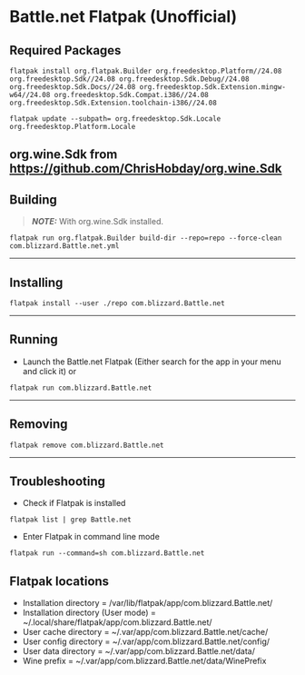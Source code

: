 # Battle.net Flatpak (Unofficial)
## Required Packages
```console
flatpak install org.flatpak.Builder org.freedesktop.Platform//24.08 org.freedesktop.Sdk//24.08 org.freedesktop.Sdk.Debug//24.08 org.freedesktop.Sdk.Docs//24.08 org.freedesktop.Sdk.Extension.mingw-w64//24.08 org.freedesktop.Sdk.Compat.i386//24.08 org.freedesktop.Sdk.Extension.toolchain-i386//24.08
```
```console
flatpak update --subpath= org.freedesktop.Sdk.Locale org.freedesktop.Platform.Locale
```
org.wine.Sdk from https://github.com/ChrisHobday/org.wine.Sdk
---
## Building
> **_NOTE:_**  With org.wine.Sdk installed.
```console
flatpak run org.flatpak.Builder build-dir --repo=repo --force-clean com.blizzard.Battle.net.yml
```
---
## Installing
```console
flatpak install --user ./repo com.blizzard.Battle.net
```
---
## Running
- Launch the Battle.net Flatpak (Either search for the app in your menu and click it) or
```console
flatpak run com.blizzard.Battle.net
```
---
## Removing
```console
flatpak remove com.blizzard.Battle.net
```
---
## Troubleshooting
- Check if Flatpak is installed
```console
flatpak list | grep Battle.net
```
- Enter Flatpak in command line mode
```console
flatpak run --command=sh com.blizzard.Battle.net
```
## Flatpak locations
- Installation directory             = /var/lib/flatpak/app/com.blizzard.Battle.net/
- Installation directory (User mode) = ~/.local/share/flatpak/app/com.blizzard.Battle.net/
- User cache directory               = ~/.var/app/com.blizzard.Battle.net/cache/
- User config directory              = ~/.var/app/com.blizzard.Battle.net/config/
- User data directory                = ~/.var/app/com.blizzard.Battle.net/data/
- Wine prefix                        = ~/.var/app/com.blizzard.Battle.net/data/WinePrefix
